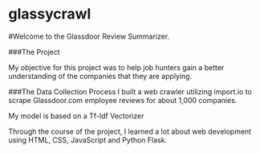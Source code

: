 glassycrawl
===========

#Welcome to the Glassdoor Review Summarizer. 

###The Project

My objective for this project was to help job hunters gain a better understanding of the companies that they are applying. 

###The Data Collection Process
I built a web crawler utilizing import.io to scrape Glassdoor.com employee reviews for about 1,000 companies. 

My model is based on a Tf-Idf Vectorizer 

Through the course of the project, I learned a lot about web development using HTML, CSS, JavaScript and Python Flask.
